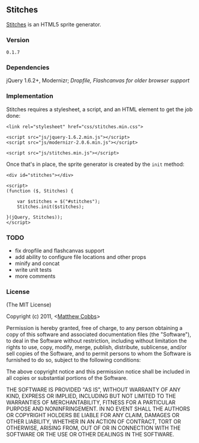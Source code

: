 ## Stitches

[Stitches](http://github.matthewcobbs.com/stitches/) is an HTML5 sprite generator.

### Version

    0.1.7

### Dependencies

jQuery 1.6.2+, Modernizr; *Dropfile, Flashcanvas for older browser support*

### Implementation

Stitches requires a stylesheet, a script, and an HTML element to get the job done:

    <link rel="stylesheet" href="css/stitches.min.css">

    <script src="js/jquery-1.6.2.min.js"></script>
    <script src="js/modernizr-2.0.6.min.js"></script>

    <script src="js/stitches.min.js"></script>

Once that's in place, the sprite generator is created by the `init` method:

    <div id="stitches"></div>

    <script>
    (function ($, Stitches) {

        var $stitches = $("#stitches");
        Stitches.init($stitches);

    }(jQuery, Stitches));
    </script>

### TODO

* fix dropfile and flashcanvas support
* add ability to configure file locations and other props
* minify and concat
* write unit tests
* more comments

### License

(The MIT License)

Copyright (c) 2011, <[Matthew Cobbs](mailto:draeton@gmail.com)>

Permission is hereby granted, free of charge, to any person obtaining
a copy of this software and associated documentation files (the
"Software"), to deal in the Software without restriction, including
without limitation the rights to use, copy, modify, merge, publish,
distribute, sublicense, and/or sell copies of the Software, and to
permit persons to whom the Software is furnished to do so, subject to
the following conditions:

The above copyright notice and this permission notice shall be included
in all copies or substantial portions of the Software.

THE SOFTWARE IS PROVIDED "AS IS", WITHOUT WARRANTY OF ANY KIND, EXPRESS
OR IMPLIED, INCLUDING BUT NOT LIMITED TO THE WARRANTIES OF
MERCHANTABILITY, FITNESS FOR A PARTICULAR PURPOSE AND NONINFRINGEMENT.
IN NO EVENT SHALL THE AUTHORS OR COPYRIGHT HOLDERS BE LIABLE FOR ANY
CLAIM, DAMAGES OR OTHER LIABILITY, WHETHER IN AN ACTION OF CONTRACT,
TORT OR OTHERWISE, ARISING FROM, OUT OF OR IN CONNECTION WITH THE
SOFTWARE OR THE USE OR OTHER DEALINGS IN THE SOFTWARE.